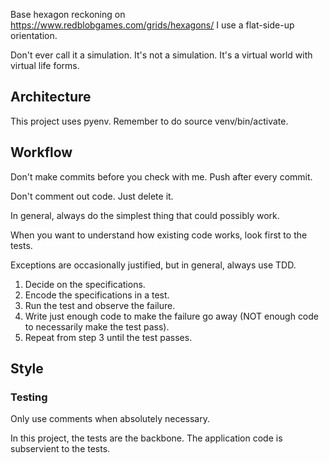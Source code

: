 Base hexagon reckoning on https://www.redblobgames.com/grids/hexagons/
I use a flat-side-up orientation.

Don't ever call it a simulation. It's not a simulation. It's a virtual world with virtual life forms.

## Architecture

This project uses pyenv. Remember to do source venv/bin/activate.

## Workflow

Don't make commits before you check with me.
Push after every commit.

Don't comment out code. Just delete it.

In general, always do the simplest thing that could possibly work.

When you want to understand how existing code works, look first to the tests.

Exceptions are occasionally justified, but in general, always use TDD.
1. Decide on the specifications.
2. Encode the specifications in a test.
3. Run the test and observe the failure.
4. Write just enough code to make the failure go away (NOT enough code to necessarily make the test pass).
5. Repeat from step 3 until the test passes.

## Style

### Testing

Only use comments when absolutely necessary.

In this project, the tests are the backbone. The application code is subservient to the tests.
